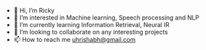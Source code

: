 - 👋 Hi, I’m Ricky
- 👀 I’m interested in Machine learning, Speech processing and NLP
- 🌱 I’m currently learning Information Retrieval, Neural IR
- 💞️ I’m looking to collaborate on any interesting projects
- 📫 How to reach me uhrishabh@gmail.com

<!---
HRishabh95/HRishabh95 is a ✨ special ✨ repository because its `README.md` (this file) appears on your GitHub profile.
You can click the Preview link to take a look at your changes.
--->
